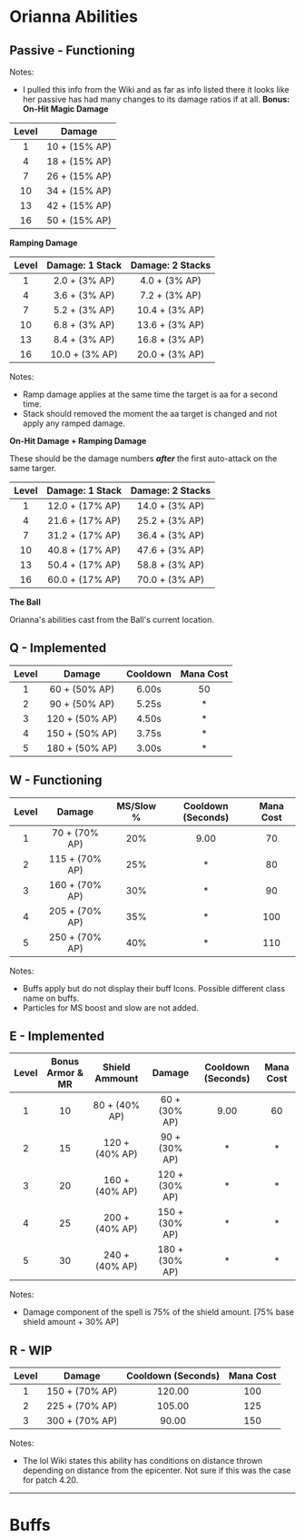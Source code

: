 # Orianna Abilities

## Passive - Functioning

Notes:
* I pulled this info from the Wiki and as far as info listed there it looks like her passive has had many changes to its damage ratios if at all.
**Bonus: On-Hit Magic Damage**

| Level | Damage |
|:-----:|:-----:|
|  1 | 10 + (15% AP) |
|  4 | 18 + (15% AP) |
|  7 | 26 + (15% AP) |
| 10 | 34 + (15% AP) |
| 13 | 42 + (15% AP) |
| 16 | 50 + (15% AP) |

**Ramping Damage**

| Level | Damage: 1 Stack | Damage: 2 Stacks|
|:-----:|:-----:|:-----:|
|  1 |  2.0 + (3% AP) |  4.0 + (3% AP) |
|  4 |  3.6 + (3% AP) |  7.2 + (3% AP) |
|  7 |  5.2 + (3% AP) | 10.4 + (3% AP) |
| 10 |  6.8 + (3% AP) | 13.6 + (3% AP) |
| 13 |  8.4 + (3% AP) | 16.8 + (3% AP) |
| 16 | 10.0 + (3% AP) | 20.0 + (3% AP) |

Notes:
* Ramp damage applies at the same time the target is aa for a second time.
* Stack should removed the moment the aa target is changed and not apply any ramped damage.

**On-Hit Damage + Ramping Damage**

These should be the damage numbers **_after_** the first auto-attack on the same targer.

| Level | Damage: 1 Stack | Damage: 2 Stacks|
|:-----:|:-----:|:-----:|
|  1 | 12.0 + (17% AP) | 14.0 + (3% AP) |
|  4 | 21.6 + (17% AP) | 25.2 + (3% AP) |
|  7 | 31.2 + (17% AP) | 36.4 + (3% AP) |
| 10 | 40.8 + (17% AP) | 47.6 + (3% AP) |
| 13 | 50.4 + (17% AP) | 58.8 + (3% AP) |
| 16 | 60.0 + (17% AP) | 70.0 + (3% AP) |

**The Ball**

Orianna's abilities cast from the Ball's current location.

## Q - Implemented
| Level | Damage | Cooldown | Mana Cost |
|:----:|:-----:|:-----:|:-----:|
| 1 |  60 + (50% AP) | 6.00s | 50 |
| 2 |  90 + (50% AP) | 5.25s | * |
| 3 | 120 + (50% AP) | 4.50s | * |
| 4 | 150 + (50% AP) | 3.75s | * |
| 5 | 180 + (50% AP) | 3.00s | * |


## W - Functioning
  
| Level | Damage | MS/Slow % | Cooldown (Seconds) | Mana Cost |
|:-----:|:-----:|:-----:|:-----:|:-----:|
| 1 |  70 + (70% AP) | 20% | 9.00 | 70 |
| 2 | 115 + (70% AP) | 25% | * |  80 |
| 3 | 160 + (70% AP) | 30% | * |  90 |
| 4 | 205 + (70% AP) | 35% | * | 100 |
| 5 | 250 + (70% AP) | 40% | * | 110 |

Notes: 
* Buffs apply but do not display their buff Icons. Possible different class name on buffs.
* Particles for MS boost and slow are not added.


## E - Implemented

| Level | Bonus Armor & MR | Shield Ammount | Damage |  Cooldown (Seconds) | Mana Cost |
|:-----:|:-----:|:-----:|:-----:|:-----:|:-----:|
| 1 | 10 |  80 + (40% AP) |  60 + (30% AP) | 9.00 | 60 |
| 2 | 15 | 120 + (40% AP) |  90 + (30% AP) | * | * |
| 3 | 20 | 160 + (40% AP) | 120 + (30% AP) | * | * |
| 4 | 25 | 200 + (40% AP) | 150 + (30% AP) | * | * |
| 5 | 30 | 240 + (40% AP) | 180 + (30% AP) | * | * |

Notes:
* Damage component of the spell is 75% of the shield amount. [75% base shield amount + 30% AP]

## R - WIP

| Level | Damage | Cooldown (Seconds) | Mana Cost |
|:----:|:-----:|:-----:|:-----:|
| 1 | 150 + (70% AP) | 120.00 | 100 |
| 2 | 225 + (70% AP) | 105.00 | 125 |
| 3 | 300 + (70% AP) |  90.00 | 150 |

Notes:
* The lol Wiki states this ability has conditions on distance thrown depending on distance from the epicenter. Not sure if this was the case for patch 4.20.

***

# Buffs